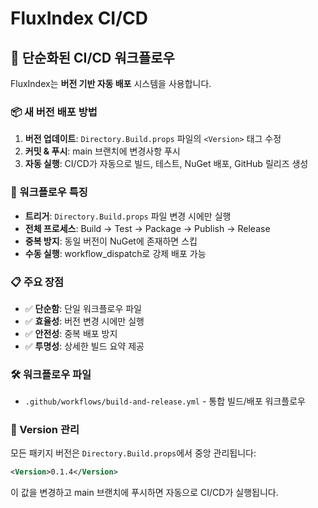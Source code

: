 # FluxIndex CI/CD

## 🚀 단순화된 CI/CD 워크플로우

FluxIndex는 **버전 기반 자동 배포** 시스템을 사용합니다.

### 📦 새 버전 배포 방법

1. **버전 업데이트**: `Directory.Build.props` 파일의 `<Version>` 태그 수정
2. **커밋 & 푸시**: main 브랜치에 변경사항 푸시
3. **자동 실행**: CI/CD가 자동으로 빌드, 테스트, NuGet 배포, GitHub 릴리즈 생성

### 🔄 워크플로우 특징

- **트리거**: `Directory.Build.props` 파일 변경 시에만 실행
- **전체 프로세스**: Build → Test → Package → Publish → Release
- **중복 방지**: 동일 버전이 NuGet에 존재하면 스킵
- **수동 실행**: workflow_dispatch로 강제 배포 가능

### 📋 주요 장점

- ✅ **단순함**: 단일 워크플로우 파일
- ✅ **효율성**: 버전 변경 시에만 실행
- ✅ **안전성**: 중복 배포 방지
- ✅ **투명성**: 상세한 빌드 요약 제공

### 🛠️ 워크플로우 파일

- `.github/workflows/build-and-release.yml` - 통합 빌드/배포 워크플로우

### 🎯 Version 관리

모든 패키지 버전은 `Directory.Build.props`에서 중앙 관리됩니다:

```xml
<Version>0.1.4</Version>
```

이 값을 변경하고 main 브랜치에 푸시하면 자동으로 CI/CD가 실행됩니다.